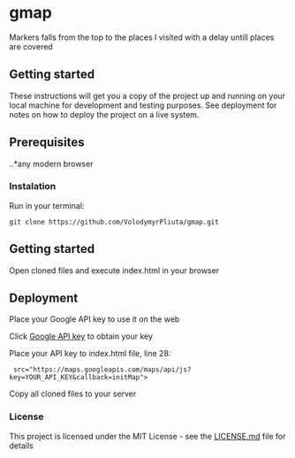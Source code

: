 # gmap

Markers falls from the top to the places I visited with a delay untill places are covered

## Getting started

These instructions will get you a copy of the project up and running on your local machine for development and testing purposes. See deployment for notes on how to deploy the project on a live system.

## Prerequisites

..*any modern browser

### Instalation

Run in your terminal:
```
git clone https://github.com/VolodymyrPliuta/gmap.git
```

## Getting started

Open cloned files and execute index.html in your browser

## Deployment

Place your Google API key to use it on the web

Click [Google API key](https://developers.google.com/maps/documentation/javascript/get-api-key) to obtain your key

Place your API key to index.html file, line 28:
```
 src="https://maps.googleapis.com/maps/api/js?key=YOUR_API_KEY&callback=initMap">
```

Copy all cloned files to your server

### License

This project is licensed under the MIT License - see the [LICENSE.md](https://github.com/VolodymyrPliuta/gmap/blob/master/LICENSE) file for details



